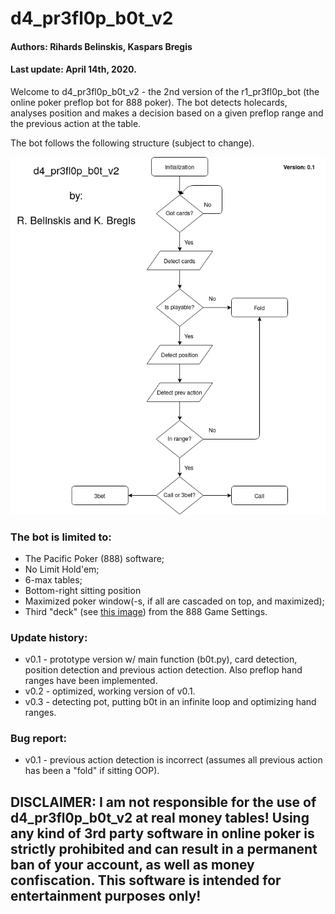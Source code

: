 # d4_pr3fl0p_b0t_v2
#### Authors: Rihards Belinskis, Kaspars Bregis

#### Last update: April 14th, 2020.

Welcome to d4_pr3fl0p_b0t_v2 - the 2nd version of the r1_pr3fl0p_bot (the online poker preflop bot for 888 poker). The bot detects holecards, analyses position and makes a decision based on a given preflop range and the previous action at the table.

The bot follows the following structure (subject to change).

![](/img/flowchart.png?raw=true)

### The bot is limited to:
* The Pacific Poker (888) software;
* No Limit Hold'em;
* 6-max tables;
* Bottom-right sitting position
* Maximized poker window(-s, if all are cascaded on top, and maximized);
* Third "deck" (see [this image](/img/Deck5.png?raw=true)) from the 888 Game Settings.

### Update history:
* v0.1 - prototype version w/ main function (b0t.py), card detection, position detection and previous action detection. Also preflop hand ranges have been implemented.
* v0.2 - optimized, working version of v0.1.
* v0.3 - detecting pot, putting b0t in an infinite loop and optimizing hand ranges.

### Bug report:
* v0.1 - previous action detection is incorrect (assumes all previous action has been a "fold" if sitting OOP).

## DISCLAIMER: I am not responsible for the use of d4_pr3fl0p_b0t_v2 at real money tables! Using any kind of 3rd party software in online poker is strictly prohibited and can result in a permanent ban of your account, as well as money confiscation. This software is intended for entertainment purposes only!
